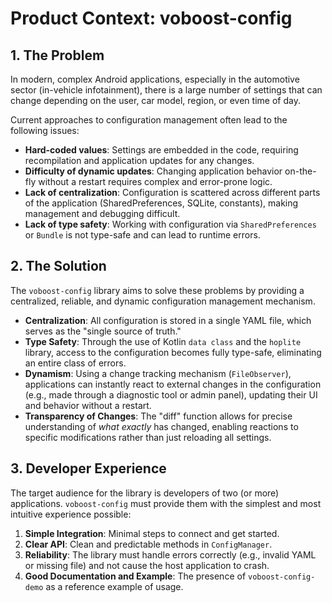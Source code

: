 # Product Context: voboost-config

## 1. The Problem

In modern, complex Android applications, especially in the automotive sector (in-vehicle infotainment), there is a large number of settings that can change depending on the user, car model, region, or even time of day.

Current approaches to configuration management often lead to the following issues:
*   **Hard-coded values**: Settings are embedded in the code, requiring recompilation and application updates for any changes.
*   **Difficulty of dynamic updates**: Changing application behavior on-the-fly without a restart requires complex and error-prone logic.
*   **Lack of centralization**: Configuration is scattered across different parts of the application (SharedPreferences, SQLite, constants), making management and debugging difficult.
*   **Lack of type safety**: Working with configuration via `SharedPreferences` or `Bundle` is not type-safe and can lead to runtime errors.

## 2. The Solution

The `voboost-config` library aims to solve these problems by providing a centralized, reliable, and dynamic configuration management mechanism.

*   **Centralization**: All configuration is stored in a single YAML file, which serves as the "single source of truth."
*   **Type Safety**: Through the use of Kotlin `data class` and the `hoplite` library, access to the configuration becomes fully type-safe, eliminating an entire class of errors.
*   **Dynamism**: Using a change tracking mechanism (`FileObserver`), applications can instantly react to external changes in the configuration (e.g., made through a diagnostic tool or admin panel), updating their UI and behavior without a restart.
*   **Transparency of Changes**: The "diff" function allows for precise understanding of *what exactly* has changed, enabling reactions to specific modifications rather than just reloading all settings.

## 3. Developer Experience

The target audience for the library is developers of two (or more) applications. `voboost-config` must provide them with the simplest and most intuitive experience possible:
1.  **Simple Integration**: Minimal steps to connect and get started.
2.  **Clear API**: Clean and predictable methods in `ConfigManager`.
3.  **Reliability**: The library must handle errors correctly (e.g., invalid YAML or missing file) and not cause the host application to crash.
4.  **Good Documentation and Example**: The presence of `voboost-config-demo` as a reference example of usage.